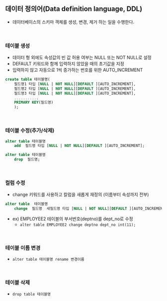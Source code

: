 ## 데이터 정의어(Data definition language, DDL)
- 데이터베이스의 스키마 객체를 생성, 변경, 제거 하는 일을 수행한다.
<br>

### 테이블 생성
- 데이터 형 외에도 속성값의 빈 값 허용 여부는 NULL 또는 NOT NULL로 설정
- DEFAULT 키워드와 함께 입력하지 않았을 때의 초기값을 지정
- 입력하지 않고 자동으로 1씩 증가하는 번호를 위한 AUTO_INCREMENT
```sql
create table 테이블명( 
    필드명1 타입 [NULL | NOT NULL][DEFAULT ][AUTO_INCREMENT], 
    필드명2 타입 [NULL | NOT NULL][DEFAULT ][AUTO_INCREMENT], 
    필드명3 타입 [NULL | NOT NULL][DEFAULT ][AUTO_INCREMENT], 
    ........... 
    PRIMARY KEY(필드명) 
    );
```
<br>

### 테이블 수정(추가/삭제)
```sql
alter table 테이블명
    add  필드명 타입 [NULL | NOT NULL][DEFAULT ][AUTO_INCREMENT];

alter table 테이블명
    drop  필드명;
```
<br>

### 컬럼 수정
- change 키워드를 사용하고  칼럼을 새롭게 재정의 (이름부터 속성까지 전부)
```sql
alter table  테이블명
    change  필드명  새필드명 타입 [NULL | NOT NULL][DEFAULT ][AUTO_INCREMENT];
```
- ex) EMPLOYEE2 테이블의 부서번호(deptno)를 dept_no로 수정
    * `alter table EMPLOYEE2 change deptno dept_no int(11);`
<br>

### 테이블 이름 변경
- `alter table 테이블명 rename 변경이름`
<br>

### 테이블 삭제
- `drop table 테이블명`

